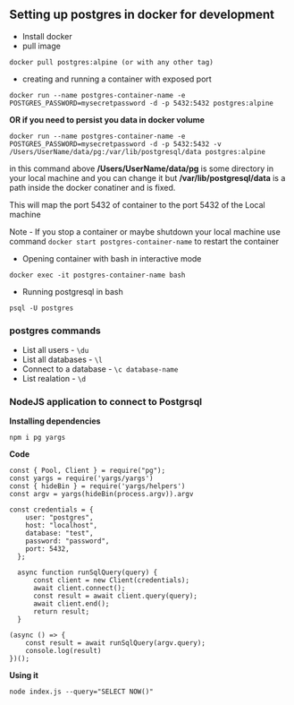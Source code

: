 ## Setting up postgres in docker for development

- Install docker
- pull image


```docker pull postgres:alpine (or with any other tag)```
- creating and running a container with exposed port


```docker run --name postgres-container-name -e POSTGRES_PASSWORD=mysecretpassword -d -p 5432:5432 postgres:alpine```

**OR if you need to persist you data in docker volume**

```docker run --name postgres-container-name -e POSTGRES_PASSWORD=mysecretpassword -d -p 5432:5432 -v /Users/UserName/data/pg:/var/lib/postgresql/data postgres:alpine```

in this command above **/Users/UserName/data/pg** is some directory in your local machine and you can change it but **/var/lib/postgresql/data** is a path inside the docker conatiner and is fixed.


This will map the port 5432 of container to the port 5432 of the Local machine

Note - If you stop a container or maybe shutdown your local machine use command ```docker start postgres-container-name``` to restart the container

- Opening container with bash in interactive mode 

```docker exec -it postgres-container-name bash```

- Running postgresql in bash

```psql -U postgres```

### postgres commands

- List all users               - ```\du```
- List all databases           - ```\l```
- Connect to a database        - ```\c database-name```
- List realation               - ```\d```

### NodeJS application to connect to Postgrsql

**Installing dependencies**

```
npm i pg yargs
```

**Code**
```
const { Pool, Client } = require("pg");
const yargs = require('yargs/yargs')
const { hideBin } = require('yargs/helpers')
const argv = yargs(hideBin(process.argv)).argv

const credentials = {
    user: "postgres",
    host: "localhost",
    database: "test",
    password: "password",
    port: 5432,
  };

  async function runSqlQuery(query) {
      const client = new Client(credentials);
      await client.connect();
      const result = await client.query(query);
      await client.end();
      return result;
  }

(async () => {
    const result = await runSqlQuery(argv.query);
    console.log(result)
})();
```

**Using it**
```
node index.js --query="SELECT NOW()"
```
